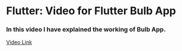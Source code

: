 
# Flutter: Video for Flutter Bulb App
### In this video I have explained the working of Bulb App.

[Video Link](https://watch.screencastify.com/v/GQZrx4z0jw4EuBWN2iqV)
